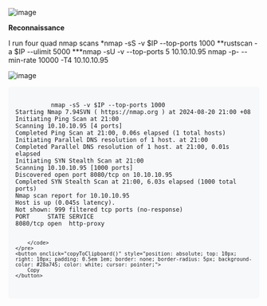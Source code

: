 
![image](https://github.com/user-attachments/assets/09cf167b-ac16-45f5-9afc-5a66232cba1d)

**Reconnaissance**

I run four quad nmap scans 
*nmap -sS -v $IP --top-ports 1000
**rustscan -a $IP --ulimit 5000
***nmap -sU -v --top-ports 5 10.10.10.95
nmap -p- --min-rate 10000 -T4 10.10.10.95

![image](https://github.com/user-attachments/assets/5a46ac1f-83d8-45c7-967a-9d3ea37adf4a)

<div style="position: relative; margin-bottom: 1em;">
    <pre style="background-color: #f6f8fa; padding: 1em; border-radius: 5px;">
        <code id="codeSnippet">
          nmap -sS -v $IP --top-ports 1000 
Starting Nmap 7.94SVN ( https://nmap.org ) at 2024-08-20 21:00 +08
Initiating Ping Scan at 21:00
Scanning 10.10.10.95 [4 ports]
Completed Ping Scan at 21:00, 0.06s elapsed (1 total hosts)
Initiating Parallel DNS resolution of 1 host. at 21:00
Completed Parallel DNS resolution of 1 host. at 21:00, 0.01s elapsed
Initiating SYN Stealth Scan at 21:00
Scanning 10.10.10.95 [1000 ports]
Discovered open port 8080/tcp on 10.10.10.95                                                                        
Completed SYN Stealth Scan at 21:00, 6.03s elapsed (1000 total ports)                                               
Nmap scan report for 10.10.10.95                                                                                    
Host is up (0.045s latency).                                                                                        
Not shown: 999 filtered tcp ports (no-response)                                                                     
PORT     STATE SERVICE                                                                                              
8080/tcp open  http-proxy                                                                                           
                                                             
        </code>
    </pre>
    <button onclick="copyToClipboard()" style="position: absolute; top: 10px; right: 10px; padding: 0.5em 1em; border: none; border-radius: 5px; background-color: #28a745; color: white; cursor: pointer;">
        Copy
    </button>
</div>

<script>
    function copyToClipboard() {
        var code = document.getElementById("codeSnippet").innerText;
        var textarea = document.createElement("textarea");
        textarea.value = code;
        document.body.appendChild(textarea);
        textarea.select();
        document.execCommand("copy");
        document.body.removeChild(textarea);
        alert("Copied to clipboard!");
    }
</script>

